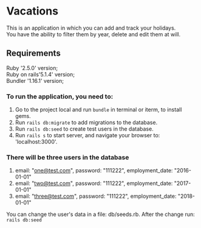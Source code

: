 # Vacations

This is an application in which you can add and track your holidays.  
You have the ability to filter them by year, delete and edit them at will.

## Requirements

Ruby '2.5.0' version;  
Ruby on rails'5.1.4' version;  
Bundler '1.16.1' version;

### To run the application, you need to:

1. Go to the project local and run `bundle` in terminal or iterm, to install gems.
2. Run `rails db:migrate` to add migrations to the database.
3. Run `rails db:seed` to create test users in the database.
4. Run `rails s` to start server, and navigate your browser to: 'localhost:3000'.

### There will be three users in the database
	
1. email: "one@test.com", password: "111222", employment_date: "2016-01-01"
2. email: "two@test.com", password: "111222", employment_date: "2017-01-01"
3. email: "three@test.com", password: "111222", employment_date: "2018-01-01"

You can change the user's data in a file: db/seeds.rb.
After the change run: `rails db:seed`
